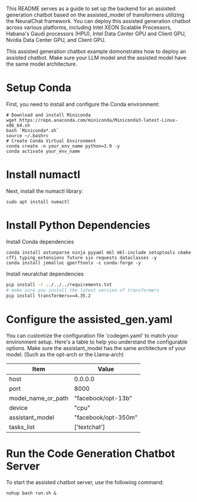 This README serves as a guide to set up the backend for an assisted generation chatbot based on the assisted_model of transformers utilizing the NeuralChat framework. You can deploy this assisted generation chatbot across various platforms, including Intel XEON Scalable Processors, Habana's Gaudi processors (HPU), Intel Data Center GPU and Client GPU, Nvidia Data Center GPU, and Client GPU.

This assisted generation chatbot example domonstrates how to deploy an assisted chatbot. Make sure your LLM model and the assisted model have the same model architecture.


# Setup Conda

First, you need to install and configure the Conda environment:

```shell
# Download and install Miniconda
wget https://repo.anaconda.com/miniconda/Miniconda3-latest-Linux-x86_64.sh
bash `Miniconda*.sh`
source ~/.bashrc
# Create Conda Virtual Environment
conda create -n your_env_name python=3.9 -y
conda activate your_env_name
```

# Install numactl

Next, install the numactl library:

```shell
sudo apt install numactl
```

# Install Python Dependencies

Install Conda dependencies

```shell
conda install astunparse ninja pyyaml mkl mkl-include setuptools cmake cffi typing_extensions future six requests dataclasses -y
conda install jemalloc gperftools -c conda-forge -y
```

Install neuralchat dependencies

```bash
pip install -r ../../../requirements.txt
# make sure you install the latest version of transformers
pip install transformers==4.35.2
```


# Configure the assisted_gen.yaml

You can customize the configuration file 'codegen.yaml' to match your environment setup. Here's a table to help you understand the configurable options.
Make sure the assistant_model has the same architecture of your model. (Such as the opt-arch or the Llama-arch)

|  Item              | Value                                      |
| ------------------- | --------------------------------------- |
| host                | 0.0.0.0                              |
| port                | 8000                                   |
| model_name_or_path  | "facebook/opt-13b"           |
| device              | "cpu"                                  |
| assistant_model       | "facebook/opt-350m"                        |
| tasks_list          | ['textchat']                           |


# Run the Code Generation Chatbot Server

To start the assisted chatbot server, use the following command:

```shell
nohup bash run.sh &
```
